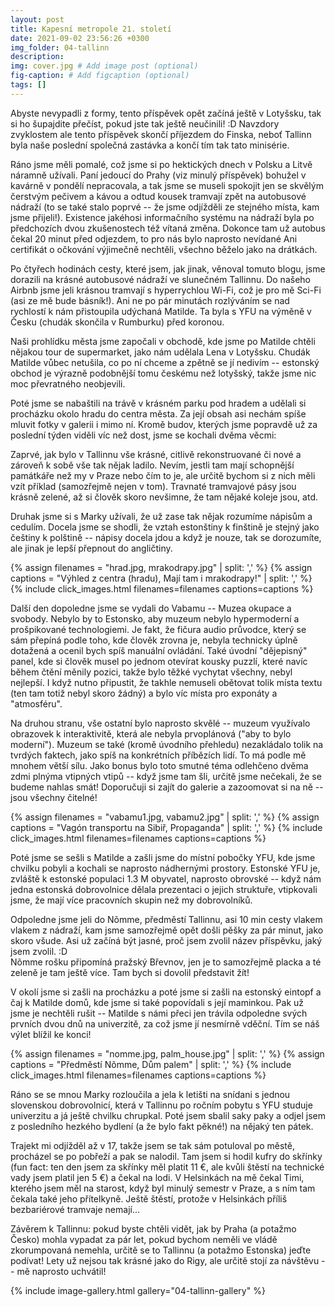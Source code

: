 ```yaml
---
layout: post
title: Kapesní metropole 21. století
date: 2021-09-02 23:56:26 +0300
img_folder: 04-tallinn
description: 
img: cover.jpg # Add image post (optional)
fig-caption: # Add figcaption (optional)
tags: []
---
```

Abyste nevypadli z formy, tento příspěvek opět začíná ještě v Lotyšsku, tak si ho šupajdite přečíst, pokud jste tak ještě neučinili! :D Navzdory zvyklostem ale tento příspěvek skončí příjezdem do Finska, neboť Tallinn byla naše poslední společná zastávka a končí tím tak tato minisérie. 

Ráno jsme měli pomalé, což jsme si po hektických dnech v Polsku a Litvě náramně užívali. Paní jedoucí do Prahy (viz minulý příspěvek) bohužel v kavárně v pondělí nepracovala, a tak jsme se museli spokojit jen se skvělým čerstvým pečivem a kávou a odtud kousek tramvají zpět na autobusové nádraží (to se také stalo poprvé -- že jsme odjížděli ze stejného místa, kam jsme přijeli!). Existence jakéhosi informačního systému na nádraží byla po předchozích dvou zkušenostech též vítaná změna. Dokonce tam už autobus čekal 20 minut před odjezdem, to pro nás bylo naprosto nevídané Ani certifikát o očkování výjimečně nechtěli, všechno běželo jako na drátkách.

Po čtyřech hodinách cesty, které jsem, jak jinak, věnoval tomuto blogu, jsme dorazili na krásné autobusové nádraží ve slunečném Tallinnu. Do našeho Airbnb jsme jeli krásnou tramvají s hyperrychlou Wi-Fi, což je pro mě Sci-Fi (asi ze mě bude básník!). Ani ne po pár minutách rozlýváním se nad rychlostí k nám přistoupila udýchaná Matilde. Ta byla s YFU na výměně v Česku (chudák skončila v Rumburku) před koronou.

Naši prohlídku města jsme započali v obchodě, kde jsme po Matilde chtěli nějakou tour de supermarket, jako nám udělala Lena v Lotyšsku. Chudák Matilde vůbec netušila, co po ní chceme a zpětně se jí nedivím -- estonský obchod je výrazně podobnější tomu českému než lotyšský, takže jsme nic moc převratného neobjevili.

Poté jsme se nabaštili na trávě v krásném parku pod hradem a udělali si procházku okolo hradu do centra města. Za její obsah asi nechám spíše mluvit fotky v galerii i mimo ní. Kromě budov, kterých jsme popravdě už za poslední týden viděli víc než dost, jsme se kochali dvěma věcmi:

Zaprvé, jak bylo v Tallinnu vše krásné, citlivě rekonstruované či nové a zároveň k sobě vše tak nějak ladilo. Nevím, jestli tam mají schopnější památkáře než my v Praze nebo čím to je, ale určitě bychom si z nich měli vzít příklad (samozřejmě nejen v tom). Travnaté tramvajové pásy jsou krásně zelené, až si člověk skoro nevšimne, že tam nějaké koleje jsou, atd.

Druhak jsme si s Marky užívali, že už zase tak nějak rozumíme nápisům a cedulím. Docela jsme se shodli, že vztah estonštiny k finštině je stejný jako češtiny k polštině -- nápisy docela jdou a když je nouze, tak se dorozumíte, ale jinak je lepší přepnout do angličtiny.

{% assign filenames = "hrad.jpg, mrakodrapy.jpg" | split: ',' %}
{% assign captions = "Výhled z centra (hradu), Mají tam i mrakodrapy!" | split: ',' %}
{% include click_images.html filenames=filenames captions=captions %}

Další den dopoledne jsme se vydali do Vabamu -- Muzea okupace a svobody. Nebylo by to Estonsko, aby muzeum nebylo hypermoderní a prošpikované technologiemi. Je fakt, že fičura audio průvodce, který se sám přepíná podle toho, kde člověk zrovna je, nebyla technicky úplně dotažená a ocenil bych spíš manuální ovládání. Také úvodní "dějepisný" panel, kde si člověk musel po jednom otevírat kousky puzzlí, které navíc během čtění měnily pozici, takže bylo těžké vychytat všechny, nebyl nejlepší. I když nutno připustit, že takhle nemuseli obětovat tolik místa textu (ten tam totiž nebyl skoro žádný) a bylo víc místa pro exponáty a "atmosféru".

Na druhou stranu, vše ostatní bylo naprosto skvělé -- muzeum využívalo obrazovek k interaktivitě, která ale nebyla prvoplánová ("aby to bylo moderní"). Muzeum se také (kromě úvodního přehledu) nezakládalo tolik na tvrdých faktech, jako spíš na konkrétních příbězích lidí. To má podle mě mnohem větší sílu. Jako bonus bylo toto smutné téma odlehčeno dvěma zdmi plnýma vtipných vtipů -- když jsme tam šli, určitě jsme nečekali, že se budeme nahlas smát! Doporučuji si zajít do galerie a zazoomovat si na ně -- jsou všechny čitelné!

{% assign filenames = "vabamu1.jpg, vabamu2.jpg" | split: ',' %}
{% assign captions = "Vagón transportu na Sibiř, Propaganda" | split: ',' %}
{% include click_images.html filenames=filenames captions=captions %}

Poté jsme se sešli s Matilde a zašli jsme do místní pobočky YFU, kde jsme chvilku pobyli a kochali se naprosto nádhernými prostory. Estonské YFU je, zvláště k estonské populaci 1.3 M obyvatel, naprosto obrovské -- když nám jedna estonská dobrovolnice dělala prezentaci o jejich struktuře, vtipkovali jsme, že mají více pracovních skupin než my dobrovolníků.

Odpoledne jsme jeli do Nõmme, předměstí Tallinnu, asi 10 min cesty vlakem vlakem z nádraží, kam jsme samozřejmě opět došli pěšky za pár minut, jako skoro všude. Asi už začíná být jasné, proč jsem zvolil název příspěvku, jaký jsem zvolil. :D  
Nõmme rošku připomíná pražský Břevnov, jen je to samozřejmě placka a té zeleně je tam ještě více. Tam bych si dovolil představit žít! 

V okolí jsme si zašli na procházku a poté jsme si zašli na estonský eintopf a čaj k Matilde domů, kde jsme si také popovídali s její maminkou. Pak už jsme je nechtěli rušit -- Matilde s námi přeci jen trávila odpoledne svých prvních dvou dnů na univerzitě, za což jsme jí nesmírně vděční. Tím se náš výlet blížil ke konci!

{% assign filenames = "nomme.jpg, palm_house.jpg" | split: ',' %}
{% assign captions = "Předměstí Nõmme, Dům palem" | split: ',' %}
{% include click_images.html filenames=filenames captions=captions %}

Ráno se se mnou Marky rozloučila a jela k letišti na snídani s jednou slovenskou dobrovolnicí, která v Tallinnu po ročním pobytu s YFU studuje univerzitu a já ještě chvilku chrupkal. Poté jsem sbalil saky paky a odjel jsem z posledního hezkého bydlení (a že bylo fakt pěkné!) na nějaký ten pátek.

Trajekt mi odjížděl až v 17, takže jsem se tak sám potuloval po městě, procházel se po pobřeží a pak se nalodil. Tam jsem si hodil kufry do skřínky (fun fact: ten den jsem za skřínky měl platit 11 €, ale kvůli štěstí na technické vady jsem platil jen 5 €) a čekal na lodi. V Helsinkách na mě čekal Timi, kterého jsem měl na starost, když byl minulý semestr v Praze, a s ním tam čekala také jeho přítelkyně. Ještě štěstí, protože v Helsinkách příliš bezbariérové tramvaje nemají...

Závěrem k Tallinnu: pokud byste chtěli vidět, jak by Praha (a potažmo Česko) mohla vypadat za pár let, pokud bychom neměli ve vládě zkorumpovaná nemehla, určitě se to Tallinnu (a potažmo Estonska) jeďte podívat! Lety už nejsou tak krásné jako do Rigy, ale určitě stojí za návštěvu -- mě naprosto uchvátil!

{% include image-gallery.html gallery="04-tallinn-gallery" %}